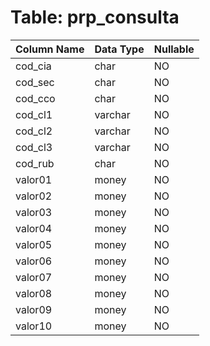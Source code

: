 # Table: prp_consulta

| Column Name | Data Type | Nullable |
|-------------|-----------|----------|
| cod_cia | char | NO |
| cod_sec | char | NO |
| cod_cco | char | NO |
| cod_cl1 | varchar | NO |
| cod_cl2 | varchar | NO |
| cod_cl3 | varchar | NO |
| cod_rub | char | NO |
| valor01 | money | NO |
| valor02 | money | NO |
| valor03 | money | NO |
| valor04 | money | NO |
| valor05 | money | NO |
| valor06 | money | NO |
| valor07 | money | NO |
| valor08 | money | NO |
| valor09 | money | NO |
| valor10 | money | NO |
